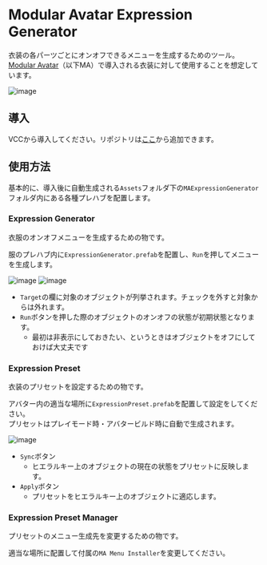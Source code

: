 # Modular Avatar Expression Generator
衣装の各パーツごとにオンオフできるメニューを生成するためのツール。  
[Modular Avatar](https://modular-avatar.nadena.dev/)（以下MA）で導入される衣装に対して使用することを想定しています。  

![image](https://github.com/Gomorroth/MAExpressionGenerator/assets/70315656/1df2d86a-5d62-47bc-b76f-ffcd552cfe00)

## 導入
VCCから導入してください。リポジトリは[ここ](https://gomorroth.github.io/vpm-repos/)から追加できます。

## 使用方法
基本的に、導入後に自動生成される`Assets`フォルダ下の`MAExpressionGenerator`フォルダ内にある各種プレハブを配置します。

### Expression Generator
衣服のオンオフメニューを生成するための物です。

服のプレハブ内に`ExpressionGenerator.prefab`を配置し、`Run`を押してメニューを生成します。

![image](https://github.com/Gomorroth/MAExpressionGenerator/assets/70315656/beaa683b-d532-449d-a04b-ca513d162980)
![image](https://github.com/Gomorroth/MAExpressionGenerator/assets/70315656/24330529-3d63-4b05-b9d4-3d65ac70b8ec)  

- `Target`の欄に対象のオブジェクトが列挙されます。チェックを外すと対象からは外れます。
- `Run`ボタンを押した際のオブジェクトのオンオフの状態が初期状態となります。
  - 最初は非表示にしておきたい、というときはオブジェクトをオフにしておけば大丈夫です


### Expression Preset
衣装のプリセットを設定するための物です。

アバター内の適当な場所に`ExpressionPreset.prefab`を配置して設定をしてください。  
プリセットはプレイモード時・アバタービルド時に自動で生成されます。

![image](https://github.com/Gomorroth/MAExpressionGenerator/assets/70315656/b1da2f2c-7a45-4122-a5de-d134e0cff89a)

- `Sync`ボタン
  - ヒエラルキー上のオブジェクトの現在の状態をプリセットに反映します。
- `Apply`ボタン
  - プリセットをヒエラルキー上のオブジェクトに適応します。

### Expression Preset Manager
プリセットのメニュー生成先を変更するための物です。

適当な場所に配置して付属の`MA Menu Installer`を変更してください。
